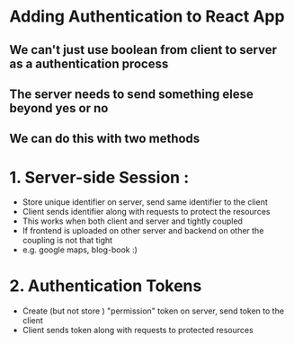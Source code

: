 # Adding Authentication to React App

## We can't just use boolean from client to server as a authentication process
## The server needs to send something elese beyond yes or no

## We can do this with two methods

# 1. Server-side Session :
* Store unique identifier on server, send same identifier to the client
* Client sends identifier along with requests to protect the resources 
* This works when both client and server and tightly coupled 
* If frontend is uploaded on other server and backend on other the coupling is not that tight
* e.g. google maps, blog-book :)

# 2. Authentication Tokens
* Create (but not store ) "permission" token on server, send token to the client
* Client sends token along with requests to protected resources